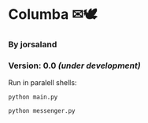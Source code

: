# Columba &#9993;&#128330;

### By jorsaland

### Version: 0.0 *(under development)*

Run in paralell shells:

`python main.py`

`python messenger.py`